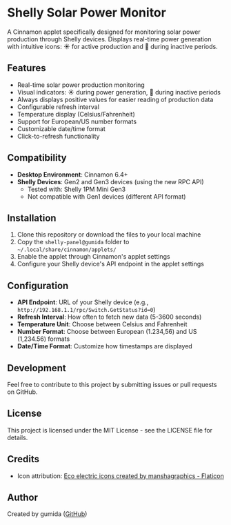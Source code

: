 # Shelly Solar Power Monitor

A Cinnamon applet specifically designed for monitoring solar power production through Shelly devices. Displays real-time power generation with intuitive icons: ☀️ for active production and 🌙 during inactive periods.

## Features

- Real-time solar power production monitoring
- Visual indicators: ☀️ during power generation, 🌙 during inactive periods
- Always displays positive values for easier reading of production data
- Configurable refresh interval
- Temperature display (Celsius/Fahrenheit)
- Support for European/US number formats
- Customizable date/time format
- Click-to-refresh functionality

## Compatibility

- **Desktop Environment**: Cinnamon 6.4+
- **Shelly Devices**: Gen2 and Gen3 devices (using the new RPC API)
  - Tested with: Shelly 1PM Mini Gen3
  - Not compatible with Gen1 devices (different API format)

## Installation

1. Clone this repository or download the files to your local machine
2. Copy the `shelly-panel@gumida` folder to `~/.local/share/cinnamon/applets/`
3. Enable the applet through Cinnamon's applet settings
4. Configure your Shelly device's API endpoint in the applet settings

## Configuration

- **API Endpoint**: URL of your Shelly device (e.g., `http://192.168.1.1/rpc/Switch.GetStatus?id=0`)
- **Refresh Interval**: How often to fetch new data (5-3600 seconds)
- **Temperature Unit**: Choose between Celsius and Fahrenheit
- **Number Format**: Choose between European (1.234,56) and US (1,234.56) formats
- **Date/Time Format**: Customize how timestamps are displayed

## Development

Feel free to contribute to this project by submitting issues or pull requests on GitHub.

## License

This project is licensed under the MIT License - see the LICENSE file for details.

## Credits

- Icon attribution: [Eco electric icons created by manshagraphics - Flaticon](https://www.flaticon.com/free-icons/eco-electric)

## Author

Created by gumida ([GitHub](https://github.com/gumida/shelly-panel))
